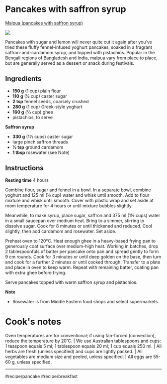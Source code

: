 # Pancakes with saffron syrup
[Malpua (pancakes with saffron syrup)](https://www.sbs.com.au/food/recipes/malpua-pancakes-saffron-syrup)

![](assets/pancakes_saffron_syrup.jpg)

Pancakes with sugar and lemon will never quite cut it again after you’ve tried these fluffy fennel-infused yoghurt pancakes, soaked in a fragrant saffron-and-cardamom syrup, and topped with pistachios. Popular in the Bengali regions of Bangladesh and India, malpua vary from place to place, but are generally served as a dessert or snack during festivals.

## Ingredients

* **150 g** (1 cup) plain flour
* **110 g** (½ cup) caster sugar
* **2 tsp** fennel seeds, coarsely crushed
* **280 g** (1 cup) Greek-style yoghurt
* **160 g** (⅔ cup) ghee
* pistachios, to serve

**Saffron syrup**

* **330 g** (1½ cups) caster sugar
* large pinch saffron threads
* **½ tsp** ground cardamom
* **1 tbsp** rosewater (see Note)

## Instructions
**Resting time** 4 hours

Combine flour, sugar and fennel in a bowl. In a separate bowl, combine yoghurt and 125 ml (½ cup) water and whisk until smooth. Add to flour mixture and whisk until smooth. Cover with plastic wrap and set aside at room temperature for 4 hours or until mixture bubbles slightly.

Meanwhile, to make syrup, place sugar, saffron and 375 ml (1½ cups) water in a small saucepan over medium heat. Bring to a simmer, stirring to dissolve sugar. Cook for 8 minutes or until thickened and reduced. Cool slightly, then add cardamom and rosewater. Set aside.

Preheat oven to 120°C. Heat enough ghee in a heavy-based frying pan to generously coat surface over medium-high heat. Working in batches, drop 2 tablespoonfuls of batter per pancake onto pan and spread gently to form 9 cm rounds. Cook for 3 minutes or until deep golden on the base, then turn and cook for a further 2 minutes or until cooked through. Transfer to a plate and place in oven to keep warm. Repeat with remaining batter, coating pan with extra ghee before frying.

Serve pancakes topped with warm saffron syrup and pistachios.

**Note**

* Rosewater is from Middle Eastern food shops and select supermarkets.

# Cook's notes
Oven temperatures are for conventional; if using fan-forced (convection), reduce the temperature by 20˚C. | We use Australian tablespoons and cups: 1 teaspoon equals 5 ml; 1 tablespoon equals 20 ml; 1 cup equals 250 ml. | All herbs are fresh (unless specified) and cups are lightly packed. | All vegetables are medium size and peeled, unless specified. | All eggs are 55-60 g, unless specified.
- - - -
#recipe/pancake #recipe/breakfast 